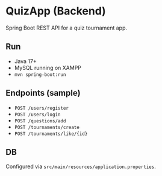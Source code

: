 # QuizApp (Backend)

Spring Boot REST API for a quiz tournament app.

## Run
- Java 17+
- MySQL running on XAMPP
- `mvn spring-boot:run`

## Endpoints (sample)
- `POST /users/register`
- `POST /users/login`
- `POST /questions/add`
- `POST /tournaments/create`
- `POST /tournaments/like/{id}`

## DB
Configured via `src/main/resources/application.properties`.
